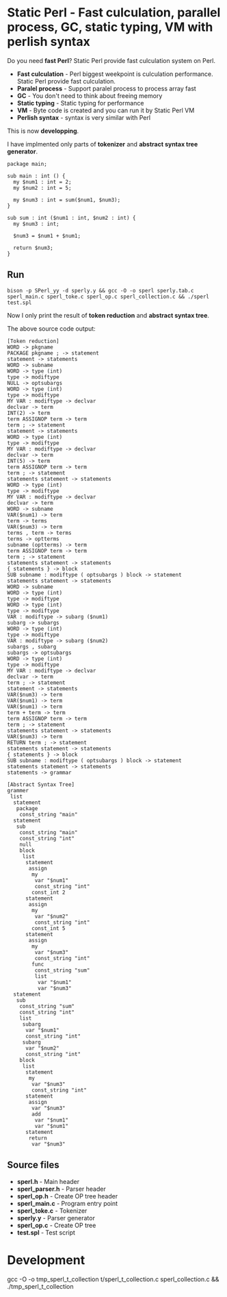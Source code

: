 # Static Perl - Fast culculation, parallel process, GC, static typing, VM with  perlish syntax

Do you need **fast Perl**? Static Perl provide fast culculation system on Perl.

- **Fast culculation** - Perl biggest weekpoint is culculation performance. Static Perl provide fast culculation.
- **Paralel process** - Support paralel process to process array fast
- **GC** - You don't need to think about freeing memory
- **Static typing** - Static typing for performance
- **VM** - Byte code is created and you can run it by Static Perl VM
- **Perlish syntax** - syntax is very similar with Perl

This is now **developping**.

I have implmented only parts of **tokenizer** and **abstract syntax tree generator**.

```
package main;

sub main : int () {
  my $num1 : int = 2;
  my $num2 : int = 5;

  my $num3 : int = sum($num1, $num3);
}

sub sum : int ($num1 : int, $num2 : int) {
  my $num3 : int;

  $num3 = $num1 + $num1;

  return $num3;
}
```

## Run

    bison -p SPerl_yy -d sperly.y && gcc -O -o sperl sperly.tab.c sperl_main.c sperl_toke.c sperl_op.c sperl_collection.c && ./sperl test.spl

Now I only print the result of **token reduction** and **abstract syntax tree**.

The above source code output:

```
[Token reduction]
WORD -> pkgname
PACKAGE pkgname ; -> statement
statement -> statements
WORD -> subname
WORD -> type (int)
type -> modiftype
NULL -> optsubargs
WORD -> type (int)
type -> modiftype
MY VAR : modiftype -> declvar
declvar -> term
INT(2) -> term
term ASSIGNOP term -> term
term ; -> statement
statement -> statements
WORD -> type (int)
type -> modiftype
MY VAR : modiftype -> declvar
declvar -> term
INT(5) -> term
term ASSIGNOP term -> term
term ; -> statement
statements statement -> statements
WORD -> type (int)
type -> modiftype
MY VAR : modiftype -> declvar
declvar -> term
WORD -> subname
VAR($num1) -> term
term -> terms
VAR($num3) -> term
terms , term -> terms
terms -> optterms
subname (optterms) -> term
term ASSIGNOP term -> term
term ; -> statement
statements statement -> statements
{ statements } -> block
SUB subname : modiftype ( optsubargs ) block -> statement
statements statement -> statements
WORD -> subname
WORD -> type (int)
type -> modiftype
WORD -> type (int)
type -> modiftype
VAR : modiftype -> subarg ($num1)
subarg -> subargs
WORD -> type (int)
type -> modiftype
VAR : modiftype -> subarg ($num2)
subargs , subarg
subargs -> optsubargs
WORD -> type (int)
type -> modiftype
MY VAR : modiftype -> declvar
declvar -> term
term ; -> statement
statement -> statements
VAR($num3) -> term
VAR($num1) -> term
VAR($num1) -> term
term + term -> term
term ASSIGNOP term -> term
term ; -> statement
statements statement -> statements
VAR($num3) -> term
RETURN term ; -> statement
statements statement -> statements
{ statements } -> block
SUB subname : modiftype ( optsubargs ) block -> statement
statements statement -> statements
statements -> grammar

[Abstract Syntax Tree]
grammer
 list
  statement
   package
    const_string "main"
  statement
   sub
    const_string "main"
    const_string "int"
    null
    block
     list
      statement
       assign
        my
         var "$num1"
         const_string "int"
        const_int 2
      statement
       assign
        my
         var "$num2"
         const_string "int"
        const_int 5
      statement
       assign
        my
         var "$num3"
         const_string "int"
        func
         const_string "sum"
         list
          var "$num1"
          var "$num3"
  statement
   sub
    const_string "sum"
    const_string "int"
    list
     subarg
      var "$num1"
      const_string "int"
     subarg
      var "$num2"
      const_string "int"
    block
     list
      statement
       my
        var "$num3"
        const_string "int"
      statement
       assign
        var "$num3"
        add
         var "$num1"
         var "$num1"
      statement
       return
        var "$num3"
```

## Source files

- **sperl.h** - Main header
- **sperl_parser.h** - Parser header
- **sperl_op.h** - Create OP tree header
- **sperl_main.c** - Program entry point
- **sperl_toke.c** - Tokenizer
- **sperly.y** - Parser generator
- **sperl_op.c** - Create OP tree
- **test.spl** - Test script

# Development

  gcc -O -o tmp_sperl_t_collection t/sperl_t_collection.c sperl_collection.c && ./tmp_sperl_t_collection
